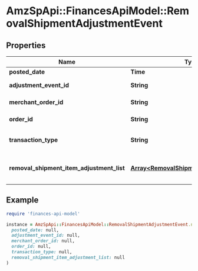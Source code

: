 # AmzSpApi::FinancesApiModel::RemovalShipmentAdjustmentEvent

## Properties

| Name | Type | Description | Notes |
| ---- | ---- | ----------- | ----- |
| **posted_date** | **Time** |  | [optional] |
| **adjustment_event_id** | **String** | The unique identifier for the adjustment event. | [optional] |
| **merchant_order_id** | **String** | The merchant removal orderId. | [optional] |
| **order_id** | **String** | The orderId for shipping inventory. | [optional] |
| **transaction_type** | **String** | The type of removal order.  Possible values:  * WHOLESALE_LIQUIDATION. | [optional] |
| **removal_shipment_item_adjustment_list** | [**Array&lt;RemovalShipmentItemAdjustment&gt;**](RemovalShipmentItemAdjustment.md) | A comma-delimited list of Removal shipmentItemAdjustment details for FBA inventory. | [optional] |

## Example

```ruby
require 'finances-api-model'

instance = AmzSpApi::FinancesApiModel::RemovalShipmentAdjustmentEvent.new(
  posted_date: null,
  adjustment_event_id: null,
  merchant_order_id: null,
  order_id: null,
  transaction_type: null,
  removal_shipment_item_adjustment_list: null
)
```

